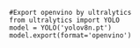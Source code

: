 
    #Export openvino by ultralytics
    from ultralytics import YOLO 
    model = YOLO('yolov8n.pt')
    model.export(format='openvino') 
